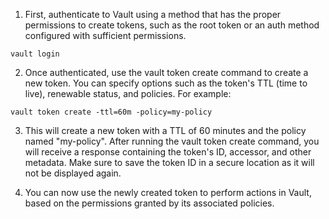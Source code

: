 1) First, authenticate to Vault using a method that has the proper permissions to create tokens, such as the root token or an auth method configured with sufficient permissions.

```
vault login
```

2) Once authenticated, use the vault token create command to create a new token. You can specify options such as the token's TTL (time to live), renewable status, and policies. For example:

```
vault token create -ttl=60m -policy=my-policy
```

3) This will create a new token with a TTL of 60 minutes and the policy named "my-policy". After running the vault token create command, you will receive a response containing the token's ID, accessor, and other metadata. Make sure to save the token ID in a secure location as it will not be displayed again.

4) You can now use the newly created token to perform actions in Vault, based on the permissions granted by its associated policies.
